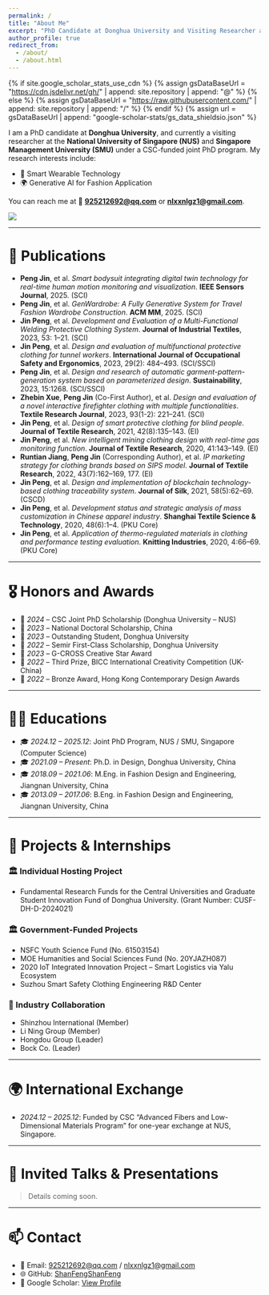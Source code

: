 ```yaml
---
permalink: /
title: "About Me"
excerpt: "PhD Candidate at Donghua University and Visiting Researcher at NUS / SMU"
author_profile: true
redirect_from: 
  - /about/
  - /about.html
---
```


{% if site.google_scholar_stats_use_cdn %}
{% assign gsDataBaseUrl = "https://cdn.jsdelivr.net/gh/" | append: site.repository | append: "@" %}
{% else %}
{% assign gsDataBaseUrl = "https://raw.githubusercontent.com/" | append: site.repository | append: "/" %}
{% endif %}
{% assign url = gsDataBaseUrl | append: "google-scholar-stats/gs_data_shieldsio.json" %}

<span class='anchor' id='about-me'></span>

I am a PhD candidate at **Donghua University**, and currently a visiting researcher at the **National University of Singapore (NUS)** and **Singapore Management University (SMU)** under a CSC-funded joint PhD program. My research interests include:

- 👕 Smart Wearable Technology
- 🌍 Generative AI for Fashion Application

You can reach me at 📧 **925212692@qq.com** or **nlxxnlgz1@gmail.com**.

<a href='https://scholar.google.com/citations?user=YOUR_ID&user=lJydfDEAAAAJ'>
  <img src="https://img.shields.io/endpoint?url={{ url | url_encode }}&logo=Google%20Scholar&labelColor=f6f6f6&color=9cf&style=flat&label=citations">
</a>



---

# 📝 Publications
- **Peng Jin**, et al. *Smart bodysuit integrating digital twin technology for real-time human motion monitoring and visualization*. **IEEE Sensors Journal**, 2025. (SCI)
- **Peng Jin**, et al. *GenWardrobe: A Fully Generative System for Travel Fashion Wardrobe Construction*. **ACM MM**, 2025. (SCI)
- **Jin Peng**, et al. *Development and Evaluation of a Multi-Functional Welding Protective Clothing System*. **Journal of Industrial Textiles**, 2023, 53: 1–21. (SCI)
- **Jin Peng**, et al. *Design and evaluation of multifunctional protective clothing for tunnel workers*. **International Journal of Occupational Safety and Ergonomics**, 2023, 29(2): 484–493. (SCI/SSCI)
- **Peng Jin**, et al. *Design and research of automatic garment-pattern-generation system based on parameterized design*. **Sustainability**, 2023, 15:1268. (SCI/SSCI)
- **Zhebin Xue**, **Peng Jin** (Co-First Author), et al. *Design and evaluation of a novel interactive firefighter clothing with multiple functionalities*. **Textile Research Journal**, 2023, 93(1-2): 221–241. (SCI)
- **Jin Peng**, et al. *Design of smart protective clothing for blind people*. **Journal of Textile Research**, 2021, 42(8):135–143. (EI)
- **Jin Peng**, et al. *New intelligent mining clothing design with real-time gas monitoring function*. **Journal of Textile Research**, 2020, 41:143–149. (EI)
- **Runtian Jiang**, **Peng Jin** (Corresponding Author), et al. *IP marketing strategy for clothing brands based on SIPS model*. **Journal of Textile Research**, 2022, 43(7):162–169, 177. (EI)
- **Jin Peng**, et al. *Design and implementation of blockchain technology-based clothing traceability system*. **Journal of Silk**, 2021, 58(5):62–69. (CSCD)
- **Jin Peng**, et al. *Development status and strategic analysis of mass customization in Chinese apparel industry*. **Shanghai Textile Science & Technology**, 2020, 48(6):1–4. (PKU Core)
- **Jin Peng**, et al. *Application of thermo-regulated materials in clothing and performance testing evaluation*. **Knitting Industries**, 2020, 4:66–69. (PKU Core)


---

# 🎖 Honors and Awards
- 🏅 *2024* – CSC Joint PhD Scholarship (Donghua University – NUS)
- 🏅 *2023* – National Doctoral Scholarship, China
- 🏅 *2023* – Outstanding Student, Donghua University
- 🏅 *2022* – Semir First-Class Scholarship, Donghua University
- 🏅 *2023* – G-CROSS Creative Star Award
- 🏅 *2022* – Third Prize, BICC International Creativity Competition (UK-China)
- 🏅 *2022* – Bronze Award, Hong Kong Contemporary Design Awards

---

# 🧑‍🎓 Educations
- 🎓 *2024.12 – 2025.12*: Joint PhD Program, NUS / SMU, Singapore (Computer Science)
- 🎓 *2021.09 – Present*: Ph.D. in Design, Donghua University, China
- 🎓 *2018.09 – 2021.06*: M.Eng. in Fashion Design and Engineering, Jiangnan University, China
- 🎓 *2013.09 – 2017.06*: B.Eng. in Fashion Design and Engineering, Jiangnan University, China

---

# 💼 Projects & Internships

### 🏛️ Individual Hosting Project
- Fundamental Research Funds for the Central Universities and Graduate Student Innovation Fund of Donghua University. (Grant Number: CUSF-DH-D-2024021)

### 🏛️ Government-Funded Projects
- NSFC Youth Science Fund (No. 61503154)
- MOE Humanities and Social Sciences Fund (No. 20YJAZH087)
- 2020 IoT Integrated Innovation Project – Smart Logistics via Yalu Ecosystem
- Suzhou Smart Safety Clothing Engineering R&D Center

### 🏢 Industry Collaboration
- Shinzhou International (Member)
- Li Ning Group (Member)
- Hongdou Group (Leader)
- Bock Co. (Leader)

---

# 🌍 International Exchange
- *2024.12 – 2025.12*: Funded by CSC “Advanced Fibers and Low-Dimensional Materials Program” for one-year exchange at NUS, Singapore.

---

# 📢 Invited Talks & Presentations
> Details coming soon.

---

# 📫 Contact
- 📧 Email: 925212692@qq.com / nlxxnlgz1@gmail.com  
- 🌐 GitHub: [ShanFengShanFeng](https://github.com/ShanFengShanFeng)  
- 🧠 Google Scholar: [View Profile](https://scholar.google.com.hk/citations?user=lJydfDEAAAAJ&hl)
